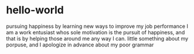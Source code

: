 # hello-world
pursuing happiness by learning new ways to improve my job performance
I am a work entusiast whos sole motivation is the pursuit of happiness, and that is by helping those around me any way I can.
little something about my porpuse, and I apologize in advance about my poor grammar
